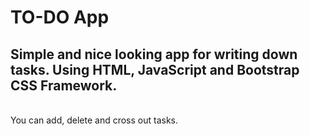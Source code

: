 # TO-DO App
## Simple and nice looking app for writing down tasks. Using HTML, JavaScript and Bootstrap CSS Framework.
\
You can add, delete and cross out tasks.